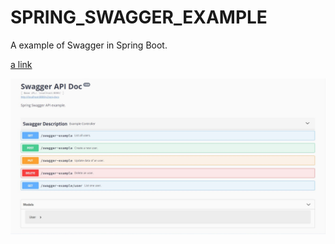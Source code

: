 # SPRING_SWAGGER_EXAMPLE
A example of Swagger in Spring Boot.

[a link](localhost:8080/swagger-ui.html)

![alt text](https://github.com/Rinegal1218/SPRING_SWAGGER_EXAMPLE/blob/master/swager-ui.JPG?raw=true)
